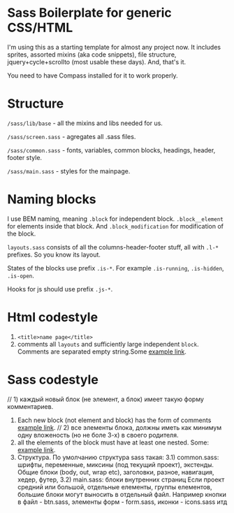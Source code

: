 Sass Boilerplate for generic CSS/HTML
=============

I'm using this as a starting template for almost any project now.
It includes sprites, assorted mixins (aka code snippets), file structure, jquery+cycle+scrollto (most usable these days).
And, that's it.

You need to have Compass installed for it to work properly.

Structure
=============
`/sass/lib/base` - all the mixins and libs needed for us.

`/sass/screen.sass` - agregates all .sass files.

`/sass/common.sass` - fonts, variables, common blocks, headings, header, footer style.

`/sass/main.sass` - styles for the mainpage.

Naming blocks
=============
I use BEM naming, meaning `.block` for independent block. `.block__element` for elements inside that block. And `.block_modification` for modification of the block.

`layouts.sass` consists of all the columns-header-footer stuff, all with `.l-*` prefixes. So you know its layout.

States of the blocks use prefix `.is-*`. For example `.is-running`, `.is-hidden`, `.is-open`.

Hooks for js should use prefix `.js-*`.

Html codestyle
=============
1) `<title>name page</title>`
2) comments all `layouts` and sufficiently large independent `block`. Comments are separated empty string.Some [example link](http://take.ms/HVqrC).

Sass codestyle
=============
// 1) каждый новый блок (не элемент, а блок) имеет такую форму комментариев.
1) Each new block (not element and block) has the form of comments [example link](http://take.ms/hgpNo).
// 2) все элементы блока, должны иметь как минимум одну вложеность (но не боле 3-х) в своего родителя.
2) all the elements of the block must have at least one nested. Some: [example link](http://take.ms/EGuEb).
3) Структура. По умолчанию структура sass такая:
	3.1) common.sass:
		шрифты, 
		переменные, миксины (под текущий проект), экстенды. 
		Общие блоки (body, out, wrap etc), 
		заголовки,
		разное,
		навигация,
		хедер,
		футер,
		3.2) main.sass:
			блоки внутренних страниц
Если проект средний или большой, отдельные елементы, группы елементов, большие блоки могут выносить в отдельный файл. Например кнопки в файл - btn.sass, элементы форм - form.sass, иконки - icons.sass итд

